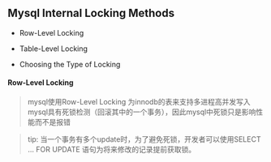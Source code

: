 ## Mysql Internal Locking Methods

- Row-Level Locking

- Table-Level Locking

- Choosing the Type of Locking

#### Row-Level Locking
> mysql使用Row-Level Locking 为innodb的表来支持多进程高并发写入
> mysql具有死锁检测（回滚其中的一个事务），因此mysql中死锁只是影响性能而不是报错
 
>tip: 当一个事务有多个update时，为了避免死锁，开发者可以使用SELECT ... FOR UPDATE 语句为将来修改的记录提前获取锁。
